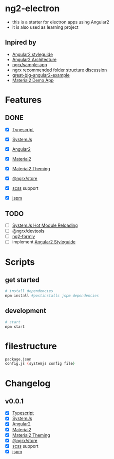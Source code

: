 # ng2-electron
- this is a starter for electron apps using Angular2
- it is also used as learning project

## Inpired by
- [Angular2 styleguide](https://angular.io/docs/ts/latest/guide/style-guide.html)
- [Angular2 Architecture](https://angular.io/docs/ts/latest/guide/architecture.html)
- [ngrx/sample-app](https://github.com/ngrx/example-app)
- [ngrx recommended folder structure discussion](https://github.com/ngrx/example-app/issues/52)
- [great-big-angular2-example](https://github.com/dancancro/great-big-angular2-example)
- [Material2 Demo App](https://github.com/angular/material2/tree/master/src/demo-app)

# Features

## DONE
- [x] [Typescript](https://www.typescriptlang.org/)
- [x] [SystemJs](https://github.com/systemjs/systemjs)
- [x] [Angular2](https://angular.io/)
- [x] [Material2](https://github.com/angular/material2)
- [x] [Material2 Theming](https://github.com/angular/material2/blob/master/docs/theming.md)
- [x] [@ngrx/store](https://github.com/ngrx/store)
- [x] [scss](http://sass-lang.com/) support
- [x] [jspm](http://jspm.io)


## TODO
- [ ] [SystemJs Hot Module Reloading](https://github.com/capaj/systemjs-hot-reloader)
- [ ] [@ngrx/devtools](https://github.com/ngrx/store-devtools)
- [ ] [ng2-formly](https://github.com/formly-js/ng2-formly)
- [ ] implement [Angular2 Styleguide](https://angular.io/styleguide)

# Scripts

## get started

```bash
# install dependencies
npm install #postinstalls jspm dependencies
```

## development
```bash
# start
npm start
```

# filestructure
```bash
package.json
config.js (systemjs config file)
```

# Changelog

## v0.0.1
- [x] [Typescript](https://www.typescriptlang.org/)
- [x] [SystemJs](https://github.com/systemjs/systemjs)
- [x] [Angular2](https://angular.io/)
- [x] [Material2](https://github.com/angular/material2)
- [x] [Material2 Theming](https://github.com/angular/material2/blob/master/docs/theming.md)
- [x] [@ngrx/store](https://github.com/ngrx/store)
- [x] [scss](http://sass-lang.com/) support
- [x] [jspm](http://jspm.io)
